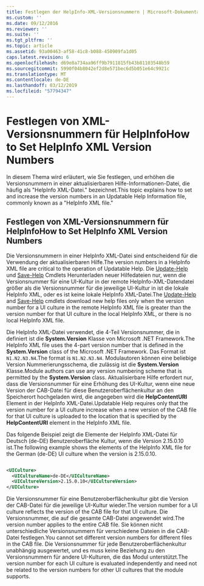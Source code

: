 ```yaml
---
title: Festlegen der HelpInfo-XML-Versionsnummern | Microsoft-Dokumentation
ms.custom: ''
ms.date: 09/12/2016
ms.reviewer: ''
ms.suite: ''
ms.tgt_pltfrm: ''
ms.topic: article
ms.assetid: 93a00463-af58-41c8-b088-450909fa1d05
caps.latest.revision: 6
ms.openlocfilehash: d69e8a734aa96ff9b7911815fb43b81103548b59
ms.sourcegitcommit: 5990f04b8042ef2d8e571bec6d5b051e64c9921c
ms.translationtype: MT
ms.contentlocale: de-DE
ms.lasthandoff: 03/12/2019
ms.locfileid: "57794347"
---
```

# <a name="how-to-set-helpinfo-xml-version-numbers"></a><span data-ttu-id="c369d-102">Festlegen von XML-Versionsnummern für HelpInfo</span><span class="sxs-lookup"><span data-stu-id="c369d-102">How to Set HelpInfo XML Version Numbers</span></span>

<span data-ttu-id="c369d-103">In diesem Thema wird erläutert, wie Sie festlegen, und erhöhen die Versionsnummern in einer aktualisierbaren Hilfe-Informationen-Datei, die häufig als "HelpInfo XML-Datei." bezeichnet.</span><span class="sxs-lookup"><span data-stu-id="c369d-103">This topic explains how to set and increase the version numbers in an Updatable Help Information file, commonly known as a "HelpInfo XML file."</span></span>

## <a name="how-to-set-helpinfo-xml-version-numbers"></a><span data-ttu-id="c369d-104">Festlegen von XML-Versionsnummern für HelpInfo</span><span class="sxs-lookup"><span data-stu-id="c369d-104">How to Set HelpInfo XML Version Numbers</span></span>

<span data-ttu-id="c369d-105">Die Versionsnummern in einer HelpInfo XML-Datei sind entscheidend für die Verwendung der aktualisierbaren Hilfe.</span><span class="sxs-lookup"><span data-stu-id="c369d-105">The version numbers in a HelpInfo XML file are critical to the operation of Updatable Help.</span></span> <span data-ttu-id="c369d-106">Die [Update-Help](/powershell/module/Microsoft.PowerShell.Core/Update-Help) und [Save-Help](/powershell/module/Microsoft.PowerShell.Core/Update-Help) Cmdlets Herunterladen neuer Hilfedateien nur, wenn die Versionsnummer für eine UI-Kultur in der remote HelpInfo-XML-Datendatei größer als die Versionsnummer für die jeweilige UI-Kultur in ist die lokale HelpInfo XML, oder es ist keine lokale HelpInfo XML-Datei.</span><span class="sxs-lookup"><span data-stu-id="c369d-106">The [Update-Help](/powershell/module/Microsoft.PowerShell.Core/Update-Help) and [Save-Help](/powershell/module/Microsoft.PowerShell.Core/Update-Help) cmdlets download new help files only when the version number for a UI culture in the remote HelpInfo XML file is greater than the version number for that UI culture in the local HelpInfo XML, or there is no local HelpInfo XML file.</span></span>

<span data-ttu-id="c369d-107">Die HelpInfo XML-Datei verwendet, die 4-Teil Versionsnummer, die in definiert ist die **System.Version** Klasse von Microsoft .NET Framework.</span><span class="sxs-lookup"><span data-stu-id="c369d-107">The HelpInfo XML file uses the 4-part version number that is defined in the **System.Version** class of the Microsoft .NET Framework.</span></span> <span data-ttu-id="c369d-108">Das Format ist `N1.N2.N3.N4`.</span><span class="sxs-lookup"><span data-stu-id="c369d-108">The format is `N1.N2.N3.N4`.</span></span> <span data-ttu-id="c369d-109">Modulautoren können eine beliebige Version Nummerierungsschema, die zulässig ist die **System.Version** Klasse.</span><span class="sxs-lookup"><span data-stu-id="c369d-109">Module authors can use any version numbering scheme that is permitted by the **System.Version** class.</span></span> <span data-ttu-id="c369d-110">Aktualisierbare Hilfe erfordert nur, dass die Versionsnummer für eine Erhöhung des UI-Kultur, wenn eine neue Version der CAB-Datei für diese Benutzeroberflächenkultur an den Speicherort hochgeladen wird, die angegeben wird die **HelpContentURI** Element in der HelpInfo XML-Datei.</span><span class="sxs-lookup"><span data-stu-id="c369d-110">Updatable Help requires only that the version number for a UI culture increase when a new version of the CAB file for that UI culture is uploaded to the location that is specified by the **HelpContentURI** element in the HelpInfo XML file.</span></span>

<span data-ttu-id="c369d-111">Das folgende Beispiel zeigt die Elemente der HelpInfo XML-Datei für Deutsch (de-DE) Benutzeroberfläche Kultur, wenn die Version 2.15.0.10 ist.</span><span class="sxs-lookup"><span data-stu-id="c369d-111">The following example shows the elements of the HelpInfo XML file for the German (de-DE) UI culture when the version is 2.15.0.10.</span></span>

```xml

<UICulture>
  <UICultureName>de-DE</UICultureName>
  <UICultureVersion>2.15.0.10</UICultureVersion>
</UICulture>
```

<span data-ttu-id="c369d-112">Die Versionsnummer für eine Benutzeroberflächenkultur gibt die Version der CAB-Datei für die jeweilige UI-Kultur wieder.</span><span class="sxs-lookup"><span data-stu-id="c369d-112">The version number for a UI culture reflects the version of the CAB file for that UI culture.</span></span> <span data-ttu-id="c369d-113">Die Versionsnummer, die auf die gesamte CAB-Datei angewendet wird.</span><span class="sxs-lookup"><span data-stu-id="c369d-113">The version number applies to the entire CAB file.</span></span> <span data-ttu-id="c369d-114">Sie können nicht unterschiedliche Versionsnummern für verschiedene Dateien in die CAB-Datei festlegen.</span><span class="sxs-lookup"><span data-stu-id="c369d-114">You cannot set different version numbers for different files in the CAB file.</span></span> <span data-ttu-id="c369d-115">Die Versionsnummer für jede Benutzeroberflächenkultur unabhängig ausgewertet, und es muss keine Beziehung zu den Versionsnummern für andere UI-Kulturen, die das Modul unterstützt.</span><span class="sxs-lookup"><span data-stu-id="c369d-115">The version number for each UI culture is evaluated independently and need not be related to the version numbers for other UI cultures that the module supports.</span></span>